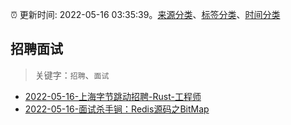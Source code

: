 :alarm_clock: 更新时间: 2022-05-16 03:35:39。[来源分类](../README.md)、[标签分类](../TAGS.md)、[时间分类](../TIMELINE.md)

## 招聘面试


> 关键字：`招聘`、`面试`



- [2022-05-16-上海字节跳动招聘-Rust-工程师](https://www.v2ex.com/t/853095) 
- [2022-05-16-面试杀手锏：Redis源码之BitMap](https://toutiao.io/k/h50ng9m) 